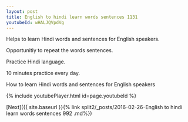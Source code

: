 ```yaml
---
layout: post
title: English to hindi learn words sentences 1131 
youtubeId: wHALJQVpdVg
---
```

 
 
Helps to learn Hindi words and sentences for English speakers.

Opportunitiy to repeat the words sentences. 

Practice Hindi language. 
 
10 minutes practice every day. 
 
How to learn Hindi words and sentences for English speakers 
 
{% include youtubePlayer.html id=page.youtubeId %}
 
 
[Next]({{ site.baseurl }}{% link  split2/_posts/2016-02-26-English to hindi learn words sentences 992 .md%})
 
